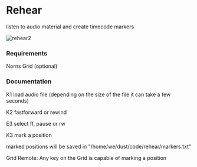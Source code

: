 # Rehear
listen to audio material and create timecode markers 


![rehear2](https://user-images.githubusercontent.com/127802993/227518396-54f9c606-a7f3-4772-a8ce-456785c68735.png)

### Requirements

Norns
Grid (optional)




### Documentation

K1 load audio file (depending on the size of the file it can take a few seconds)

K2 fastforward or rewind

E3 select ff, pause or rw
 
K3 mark a position

marked positions will be saved in "/home/we/dust/code/rehear/markers.txt"


Grid Remote:
Any key on the Grid is capable of marking a position
